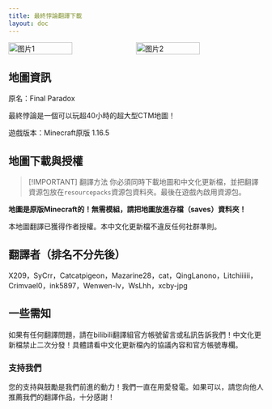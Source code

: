 ```yaml
---
title: 最終悖論翻譯下載
layout: doc
---
```


<div style="display: flex">
  <img src="https://s11.ax1x.com/2024/02/25/pFa1mDg.jpg" style="width:50%" alt="图片1">
  <img src="https://s11.ax1x.com/2024/02/25/pFa1Nb4.jpg" style="width:50%" alt="图片2">
</div>

## 地圖資訊

原名：Final Paradox

最終悖論是一個可以玩超40小時的超大型CTM地圖！

遊戲版本：Minecraft原版 1.16.5

<DownloadLinks :methods="[
  { id: 'mediafire', text: '下載地圖', icon: '/imgs/svg/mediafire.svg', link: 'https://www.mediafire.com/file/l6el23bvw6mrye1/Final_Paradox_v1.0.18.zip/file' },
  { id: 'dl', text: '下載翻譯', icon: '/imgs/svg/lanzou.svg', link: 'https://vmhanhuazu.lanzouy.com/s/fp-vmct-cn' },
  { id: 'lazy', text: '懶漢下載', icon: '/imgs/logo/logo_64.png', link: '/lazy/' }
]" />

## 地圖下載與授權

> [!IMPORTANT] 翻譯方法
> 你必須同時下載地圖和中文化更新檔，並把翻譯資源包放在`resourcepacks`資源包資料夾。最後在遊戲內啟用資源包。

**地圖是原版Minecraft的！無需模組，請把地圖放進存檔（saves）資料夾！**

本地圖翻譯已獲得作者授權。本中文化更新檔不違反任何社群準則。

## 翻譯者（排名不分先後）

X209，SyCrr，Catcatpigeon，Mazarine28，cat，QingLanono，Litchiiiiii，Crimvael0，ink5897，Wenwen-lv，WsLhh，xcby-jpg

## 一些需知

如果有任何翻譯問題，請在bilibili翻譯組官方帳號留言或私訊告訴我們！中文化更新檔禁止二次分發！具體請看中文化更新檔內的協議內容和官方帳號專欄。

### 支持我們

您的支持與鼓勵是我們前進的動力！我們一直在用愛發電。如果可以，請您向他人推薦我們的翻譯作品，十分感謝！
